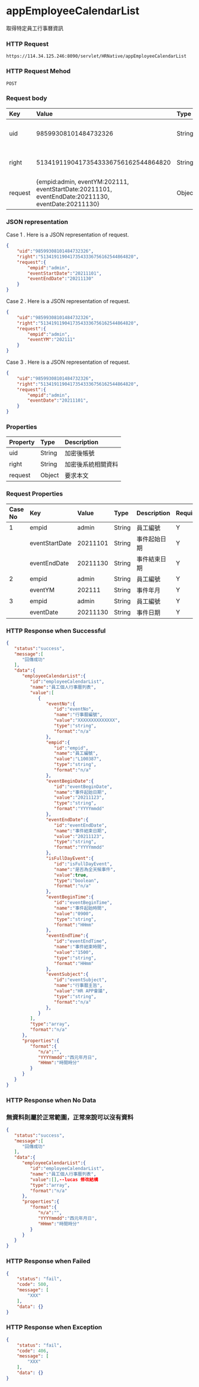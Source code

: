 # appEmployeeCalendarList
取得特定員工行事曆資訊

### HTTP Request
```
https://114.34.125.246:8090/servlet/HRNative/appEmployeeCalendarList
```

### HTTP Request Mehod
```
POST
```

### Request body
| Key | Value | Type | Description |
|:----------|:-------------|:-----|:------------|
| uid | 98599308101484732326 | String | 需透過appLogin取得
| right | 51341911904173543336756162544864820 | String | 需透過appLogin取得 |
| request | {empid:admin, eventYM:202111, eventStartDate:20211101, eventEndDate:20211130, eventDate:20211130} | Object | 查詢條件

### JSON representation
Case 1 . Here is a JSON representation of request. 
```json
{
    "uid":"98599308101484732326",
    "right":"51341911904173543336756162544864820",
    "request":{
        "empid":"admin",
        "eventStartDate":"20211101",
        "eventEndDate":"20211130"
    }
}
```
Case 2 . Here is a JSON representation of request. 
```json
{
    "uid":"98599308101484732326",
    "right":"51341911904173543336756162544864820",
    "request":{
        "empid":"admin",
        "eventYM":"202111"
    }
}
```
Case 3 . Here is a JSON representation of request. 
```json
{
    "uid":"98599308101484732326",
    "right":"51341911904173543336756162544864820",
    "request":{
        "empid":"admin",
        "eventDate":"20211101",
    }
}
```

### Properties
| Property | Type | Description |
|:---------|:-----|:------------|
| uid   | String | 加密後帳號 |
| right | String | 加密後系統相關資料 |
| request | Object | 要求本文 |

### Request Properties
| Case No | Key | Value | Type | Description | Required | Format |
|:----------|:----------|:-------------|:-----|:------------|:------------|:------------|
| 1 | empid | admin | String | 員工編號 | Y | n/a |
|   | eventStartDate | 20211101 | String | 事件起始日期 | Y | AC(YYYYmmdd) |
|   | eventEndDate | 20211130 | String | 事件結束日期 | Y | AC(YYYYmmdd) |
| 2 | empid | admin | String | 員工編號 | Y | n/a |
|   | eventYM | 202111 | String | 事件年月 | Y | AC(YYYYmm) |
| 3 | empid | admin | String | 員工編號 | Y | n/a |
|   | eventDate | 20211130 | String | 事件日期 | Y | AC(YYYYmmdd) |

### HTTP Response when Successful
```json
{
   "status":"success",
   "message":[
      "回傳成功"
   ],
   "data":{
      "employeeCalendarList":{
         "id":"employeeCalendarList",
         "name":"員工個人行事曆列表",
         "value":[
            {
               "eventNo":{
                  "id":"eventNo",
                  "name":"行事曆編號",
                  "value":"XXXXXXXXXXXXXX",
                  "type":"string",
                  "format":"n/a"
               },
               "empid":{
                  "id":"empid",
                  "name":"員工編號",
                  "value":"L100387",
                  "type":"string",
                  "format":"n/a"
               },
               "eventBeginDate":{
                  "id":"eventBeginDate",
                  "name":"事件起始日期",
                  "value":"20211123",
                  "type":"string",
                  "format":"YYYYmmdd"
               },
               "eventEndDate":{
                  "id":"eventEndDate",
                  "name":"事件結束日期",
                  "value":"20211123",
                  "type":"string",
                  "format":"YYYYmmdd"
               },
               "isFullDayEvent":{
                  "id":"isFullDayEvent",
                  "name":"是否為全天候事件",
                  "value":true,
                  "type":"boolean",
                  "format":"n/a"
               },
               "eventBeginTime":{
                  "id":"eventBeginTime",
                  "name":"事件起始時間",
                  "value":"0900",
                  "type":"string",
                  "format":"HHmm"
               },
               "eventEndTime":{
                  "id":"eventEndTime",
                  "name":"事件結束時間",
                  "value":"1500",
                  "type":"string",
                  "format":"HHmm"
               },
               "eventSubject":{
                  "id":"eventSubject",
                  "name":"行事曆主旨",
                  "value":"HR APP會議",
                  "type":"string",
                  "format":"n/a"
               },
            }
         ],
         "type":"array",
         "format":"n/a"
      },
      "properties":{
         "format":{
            "n/a":"",
            "YYYYmmdd":"西元年月日",
            "HHmm":"時間時分"
         }
      }
   }
}
```

### HTTP Response when No Data
### 無資料則屬於正常範圍，正常來說可以沒有資料
```json　　
{　　
   "status":"success",
   "message":[
      "回傳成功"
   ],
   "data":{ 
      "employeeCalendarList":{
         "id":"employeeCalendarList", 
         "name":"員工個人行事曆列表",
         "value":[],--lucas 修改結構
         "type":"array",
         "format":"n/a"
      },
      "properties":{
         "format":{
            "n/a":"",
            "YYYYmmdd":"西元年月日",
            "HHmm":"時間時分"
         }
      }
   }
}
```

### HTTP Response when Failed
```json
{
    "status": "fail",
    "code": 500,
    "message": [
        "XXX"
    ],
    "data": {}
}
```

### HTTP Response when Exception
```json
{
    "status": "fail",
    "code": 406,
    "message": [
        "XXX"
    ],
    "data": {}
}
```
